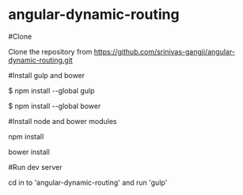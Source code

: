 # angular-dynamic-routing

#Clone 

Clone the repository from https://github.com/srinivas-gangji/angular-dynamic-routing.git 

#Install gulp and bower 

$ npm install --global gulp

$ npm install --global bower

#Install node and bower modules 

npm install 

bower install 

#Run dev server 

cd in to 'angular-dynamic-routing' and run 'gulp' 
